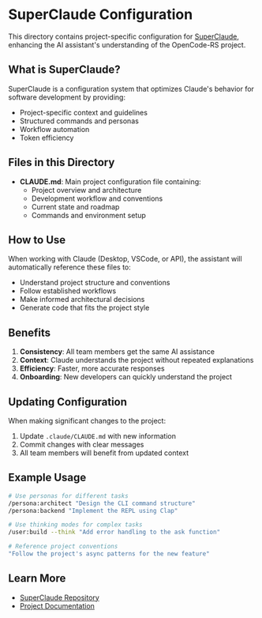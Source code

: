 # SuperClaude Configuration

This directory contains project-specific configuration for [SuperClaude](https://github.com/NomenAK/SuperClaude), enhancing the AI assistant's understanding of the OpenCode-RS project.

## What is SuperClaude?

SuperClaude is a configuration system that optimizes Claude's behavior for software development by providing:
- Project-specific context and guidelines
- Structured commands and personas
- Workflow automation
- Token efficiency

## Files in this Directory

- **CLAUDE.md**: Main project configuration file containing:
  - Project overview and architecture
  - Development workflow and conventions
  - Current state and roadmap
  - Commands and environment setup

## How to Use

When working with Claude (Desktop, VSCode, or API), the assistant will automatically reference these files to:
- Understand project structure and conventions
- Follow established workflows
- Make informed architectural decisions
- Generate code that fits the project style

## Benefits

1. **Consistency**: All team members get the same AI assistance
2. **Context**: Claude understands the project without repeated explanations
3. **Efficiency**: Faster, more accurate responses
4. **Onboarding**: New developers can quickly understand the project

## Updating Configuration

When making significant changes to the project:
1. Update `.claude/CLAUDE.md` with new information
2. Commit changes with clear messages
3. All team members will benefit from updated context

## Example Usage

```bash
# Use personas for different tasks
/persona:architect "Design the CLI command structure"
/persona:backend "Implement the REPL using Clap"

# Use thinking modes for complex tasks
/user:build --think "Add error handling to the ask function"

# Reference project conventions
"Follow the project's async patterns for the new feature"
```

## Learn More

- [SuperClaude Repository](https://github.com/NomenAK/SuperClaude)
- [Project Documentation](../README.md)